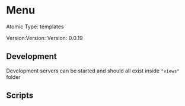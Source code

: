# Menu

Atomic Type: templates

Version:Version: Version: 0.0.19






## Development

Development servers can be started and should all exist inside `"views"` folder

## Scripts
